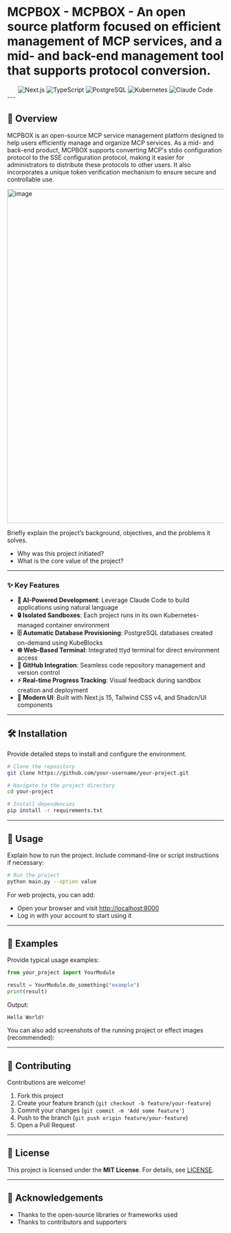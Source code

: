 # MCPBOX - MCPBOX - An open source platform focused on efficient management of MCP services, and a mid- and back-end management tool that supports protocol conversion.

<div align="center">
  <img src="https://img.shields.io/badge/Next.js-15.5.4-black?style=for-the-badge&logo=next.js" alt="Next.js"/>
  <img src="https://img.shields.io/badge/TypeScript-5.0-blue?style=for-the-badge&logo=typescript" alt="TypeScript"/>
  <img src="https://img.shields.io/badge/PostgreSQL-14-blue?style=for-the-badge&logo=postgresql" alt="PostgreSQL"/>
  <img src="https://img.shields.io/badge/Kubernetes-1.28-326ce5?style=for-the-badge&logo=kubernetes" alt="Kubernetes"/>
  <img src="https://img.shields.io/badge/Claude_Code-AI-purple?style=for-the-badge" alt="Claude Code"/>
</div>
---

## 🚀 Overview

MCPBOX is an open-source MCP service management platform designed to help users efficiently manage and organize MCP services. As a mid- and back-end product, MCPBOX supports converting MCP's stdio configuration protocol to the SSE configuration protocol, making it easier for administrators to distribute these protocols to other users. It also incorporates a unique token verification mechanism to ensure secure and controllable use.

<img width="1511" height="775" alt="image" src="https://github.com/user-attachments/assets/4683a22c-800b-45b7-91a3-6ed5114ea3c9" />

Briefly explain the project’s background, objectives, and the problems it solves.  
- Why was this project initiated?  
- What is the core value of the project?  

---

### ✨ Key Features

- **🤖 AI-Powered Development**: Leverage Claude Code to build applications using natural language
- **🔒 Isolated Sandboxes**: Each project runs in its own Kubernetes-managed container environment
- **🗄️ Automatic Database Provisioning**: PostgreSQL databases created on-demand using KubeBlocks
- **🌐 Web-Based Terminal**: Integrated ttyd terminal for direct environment access
- **🔐 GitHub Integration**: Seamless code repository management and version control
- **⚡ Real-time Progress Tracking**: Visual feedback during sandbox creation and deployment
- **🎨 Modern UI**: Built with Next.js 15, Tailwind CSS v4, and Shadcn/UI components
---

## 🛠️ Installation  
Provide detailed steps to install and configure the environment.  
```bash
# Clone the repository
git clone https://github.com/your-username/your-project.git

# Navigate to the project directory
cd your-project

# Install dependencies
pip install -r requirements.txt
```

---

## 🚀 Usage  
Explain how to run the project. Include command-line or script instructions if necessary:  

```bash
# Run the project
python main.py --option value
```

For web projects, you can add:  
- Open your browser and visit [http://localhost:8000](http://localhost:8000)  
- Log in with your account to start using it  

---

## 📌 Examples  
Provide typical usage examples:  

```python
from your_project import YourModule

result = YourModule.do_something("example")
print(result)
```

Output:  
```
Hello World!
```

You can also add screenshots of the running project or effect images (recommended):  

---

## 🤝 Contributing  
Contributions are welcome!  

1. Fork this project  
2. Create your feature branch (`git checkout -b feature/your-feature`)  
3. Commit your changes (`git commit -m 'Add some feature'`)  
4. Push to the branch (`git push origin feature/your-feature`)  
5. Open a Pull Request  

---

## 📄 License  
This project is licensed under the **MIT License**. For details, see [LICENSE](./LICENSE).  

---

## 🙌 Acknowledgements  
- Thanks to the open-source libraries or frameworks used  
- Thanks to contributors and supporters  
